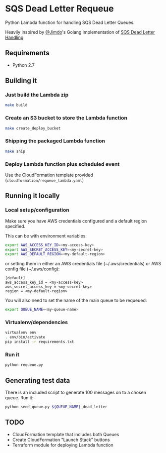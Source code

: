 # SQS Dead Letter Requeue

Python Lambda function for handling SQS Dead Letter Queues.

Heavily inspired by [@Jimdo](https://github.com/Jimdo)'s Golang implementation of [SQS Dead Letter Handling](https://github.com/Jimdo/sqs-dead-letter-handling)

## Requirements

* Python 2.7

## Building it

### Just build the Lambda zip
```sh
make build
```

### Create an S3 bucket to store the Lambda function
```sh
make create_deploy_bucket
```

### Shipping the packaged Lambda function
```sh
make ship
```

### Deploy Lambda function plus scheduled event
Use the CloudFormation template provided (`cloudformation/requeue_lambda.yaml`)

## Running it locally

### Local setup/configuration

Make sure you have AWS credentials configured and a default region specified.

This can be with environment variables:

```sh
export AWS_ACCESS_KEY_ID=<my-access-key>
export AWS_SECRET_ACCESS_KEY=<my-secret-key>
export AWS_DEFAULT_REGION=<my-default-region>
```

or setting them in either an AWS credentials file (~/.aws/credentials) or AWS config file (~/.aws/config):

```
[default]
aws_access_key_id = <my-access-key>
aws_secret_access_key = <my-secret-key>
region = <my-default-region>
```

You will also need to set the name of the main queue to be requeued:

```sh
export QUEUE_NAME=<my-queue-name>
```

### Virtualenv/dependencies
```sh
virtualenv env
. env/bin/activate
pip install -r requirements.txt
```

### Run it
```sh
python requeue.py
```

## Generating test data

There is an included script to generate 100 messages on to a chosen queue. Run it:

```sh
python seed_queue.py ${QUEUE_NAME}_dead_letter
```

## TODO

- CloudFormation template that includes both Queues
- Create CloudFormation "Launch Stack" buttons
- Terraform module for deploying Lambda function
